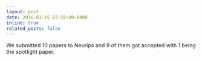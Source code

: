 ```yaml
---
layout: post
date: 2016-01-15 07:59:00-0400
inline: true
related_posts: false
---
```


We submitted 10 papers to Neurips and 9 of them got accepted with 1 being the spotlight paper.
